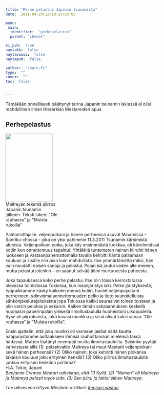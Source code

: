 ```yaml
---
title: "Perhe pelastui Japanin tsunamista"
date:  2011-04-20T12:18:25+03:00

menu:
 main:
  identifier:  "perhepelastus"
  parent: "ihmeet"

ei_pvm:  true
naytakk:  false
naytavuosi:  false
naytapvm:  false

author:  "share.fi"
type:  ""
cover:  ""
toc:  false


---
```

<p class="alustus">Tämäkään onnellisesti päättynyt tarina Japanin tsunamin iskiessä ei olisi mahdollinen ilman Hierarkian Mestareiden apua.</p>

<h2>Perhepelastus</h2>
<p class="alignright" style="max-width:170px;"><img src="https://sharefi-cdn.sirv.com/sharefi/Maitreyan-piirros-Japani-tsunami-2011.jpg" width="154" height="222" alt="" /><br />Maitreyan tekemä piirros Japanin tsunamin jälkeen. Teksti lukee: "Ole rauhassa" ja "Muista rukoilla"</p>

<p>Päätoimittajalle: veljenpoikani ja hänen perheensä asuvat Minamissa – Sanriku-chossa – joka on yksi pahimmin 11.3.2011 Tsunamin kärsimistä alueista. Veljenpoikani poika, joka käy ensimmäistä luokkaa, oli kävelemässä kotiin kun onnettomuus tapahtui. Yhtäkkiä tuntematon nainen kiiruhti hänen luokseen ja vastaanpanemattomalla tavalla kehoitti häntä palaamaan kouluun ja sisälle niin pian kuin mahdollista. Itse ymmärtämättä miksi, hän vain noudatti naisen sanoja ja pelastui. Pojan isä joutui veden alle mereen, mutta pelastui jotenkin – en saanut selvää äitini murtuneesta puheesta.</p>
<p>Joka tapauksessa koko perhe pelastui. Itse olin töissä kerrostalossa olevassa toimistossa Tokiossa, kun maanjäristys iski. Pelko järistyksestä, työpaikkamme käsky kaikkien mennä kotiin, huolet veljenpojastani perheineen, ydinvoimalaonnettomuuden pelko ja tieto suunnitelluista sähkönjakelurajoituksista jopa Tokiossa kaikki seurasivat toinen toistaan ja olin varsin pelokas ja sekaisin. Kaiken tämän sekaaannuksen keskellä huomasin paperinpalan yleisellä ilmoitustaululla huoneistoni ulkopuolella. Kyse oli piirroksesta, joka kuvasi munkkia ja siinä olivat kaksi sanaa: ”Ole rauhassa” ja ”Muista rukoilla”.</p>
<p>Ensin ajattelin, että joku munkki oli varmaan jaellut näitä kautta naapurustomme auttaakseen ihmisiä rauhoittamaan mielensä tässä hädässä. Mutten löytänyt enempää muilta ilmoitustauluilta. Saisinko pyytää vahvistusta sille (1)&nbsp; pelastivatko Maitreya tai muut Mestarit veljenpoikani sekä hänen perheensä? (2) Oliko nainen, joka kehoitti hänen poikansa takaisin kouluun joku erityinen henkilö? (3) Oliko piirros ilmoitustaululla jonkun erityisen henkilön piirtämä?<br>
H.A. Tokio, Japani<br>
<em>Benjamin Cremen Mestari vahvistaa, että (1) Kyllä. (2) ”Nainen” oli Maitreya ja Maitreya pelasti myös isän. (3) Sen piirsi ja laittoi siihen Maitreya.</em></p>
<p><em>Lue aiheeseen liittyvä Mestarin artikkeli: <a title="Ihmisen vastuu, Mestarin sanoin 4/2011" href="/mestarin-sanoin/2011-04-ihmisen-vastuu/">Ihmisen vastuu</a>
</em></p>